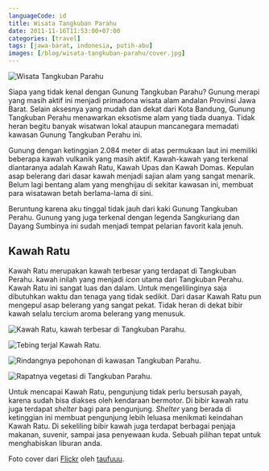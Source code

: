 ```yaml
---
languageCode: id
title: Wisata Tangkuban Parahu
date: 2011-11-16T11:53:00+07:00
categories: [travel]
tags: [jawa-barat, indonesia, putih-abu]
images: [/blog/wisata-tangkuban-parahu/cover.jpg]
---
```

![Wisata Tangkuban Parahu](cover.jpg)

Siapa yang tidak kenal dengan Gunung Tangkuban Parahu? Gunung merapi yang masih aktif ini menjadi primadona wisata alam andalan Provinsi Jawa Barat. Selain aksesnya yang mudah dan dekat dari Kota Bandung, Gunung Tangkuban Perahu menawarkan eksotisme alam yang tiada duanya. Tidak heran begitu banyak wisatwan lokal ataupun mancanegara memadati kawasan Gunung Tangkuban Perahu ini.

Gunung dengan ketinggian 2.084 meter di atas permukaan laut ini memiliki beberapa kawah vulkanik yang masih aktif. Kawah-kawah yang terkenal diantaranya adalah Kawah Ratu, Kawah Upas dan Kawah Domas. Kepulan asap belerang dari dasar kawah menjadi sajian alam yang sangat menarik. Belum lagi bentang alam yang menghijau di sekitar kawasan ini, membuat para wisatawan betah berlama-lama di sini.

Beruntung karena aku tinggal tidak jauh dari kaki Gunung Tangkuban Perahu. Gunung yang juga terkenal dengan legenda Sangkuriang dan Dayang Sumbinya ini sudah menjadi tempat pelarian favorit kala jenuh.

## Kawah Ratu

Kawah Ratu merupakan kawah terbesar yang terdapat di Tangkuban Perahu. kawah inilah yang menjadi *icon* utama dari Tangkuban Perahu. Kawah Ratu ini sangat luas dan dalam. Untuk mengelilinginya saja dibutuhkan waktu dan tenaga yang tidak sedikit. Dari dasar Kawah Ratu pun mengepul asap belerang yang sangat pekat. Tidak heran di dekat bibir kawah selalu tercium aroma belerang yang menusuk.

![Kawah Ratu, kawah terbesar di Tangkuban Parahu.](01-kawah-ratu.jpg)

![Tebing terjal Kawah Ratu.](02-menuju-puncak.jpg)

![Rindangnya pepohonan di kawasan Tangkuban Parahu.](03-pepohonan.jpg)

![Rapatnya vegetasi di Tangkuban Parahu.](04-rapatnya-pepohonan.jpg)

Untuk mencapai Kawah Ratu, pengunjung tidak perlu bersusah payah, karena sudah bisa diakses oleh kendaraan bermotor. Di bibir kawah ratu juga terdapat *shelter* bagi para pengunjung. *Shelter* yang berada di ketinggian ini membuat pengunjung lebih leluasa menikmati keindahan Kawah Ratu. Di sekeliling bibir kawah juga terdapat berbagai penjaja makanan, suvenir, sampai jasa penyewaan kuda. Sebuah pilihan tepat untuk menghabiskan liburan anda.

Foto cover dari [Flickr](https://www.flickr.com/photos/ghailon/13032691044/in/photostream/) oleh [taufuuu](https://www.flickr.com/photos/ghailon/).
